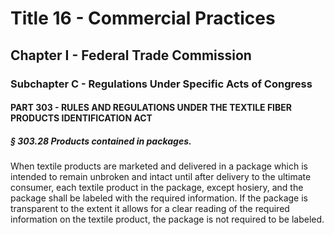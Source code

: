 
# Title 16 - Commercial Practices
## Chapter I - Federal Trade Commission
### Subchapter C - Regulations Under Specific Acts of Congress
#### PART 303 - RULES AND REGULATIONS UNDER THE TEXTILE FIBER PRODUCTS IDENTIFICATION ACT
##### § 303.28 Products contained in packages.

When textile products are marketed and delivered in a package which is intended to remain unbroken and intact until after delivery to the ultimate consumer, each textile product in the package, except hosiery, and the package shall be labeled with the required information. If the package is transparent to the extent it allows for a clear reading of the required information on the textile product, the package is not required to be labeled.
